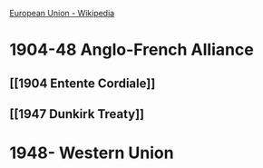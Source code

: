 [European Union - Wikipedia](https://en.wikipedia.org/wiki/European_Union#Timeline)
# 1904-48 Anglo-French Alliance

## [[1904 Entente Cordiale]]
## [[1947 Dunkirk Treaty]]
# 1948- Western Union